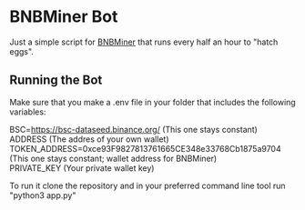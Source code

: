 # BNBMiner Bot

Just a simple script for [BNBMiner](https://bnbminer.finance) that runs every half an hour to "hatch eggs".

## Running the Bot

Make sure that you make a .env file in your folder that includes the following variables:
  
BSC=https://bsc-dataseed.binance.org/ (This one stays constant)  
ADDRESS (The addres of your own wallet)  
TOKEN_ADDRESS=0xce93F9827813761665CE348e33768Cb1875a9704 (This one stays constant; wallet address for BNBMiner)  
PRIVATE_KEY (Your private wallet key)  
  
To run it clone the repository and in your preferred command line tool run "python3 app.py"
